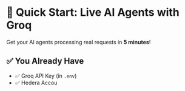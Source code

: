 # 🚀 Quick Start: Live AI Agents with Groq

Get your AI agents processing real requests in **5 minutes**!

## ✅ You Already Have

- ✅ Groq API Key (in `.env`)
- ✅ Hedera Accou